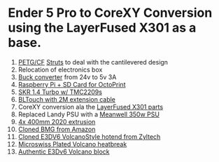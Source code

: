 # Ender 5 Pro to CoreXY Conversion using the LayerFused X301 as a base.

1. [PETG/CF](https://atomicfilament.com/products/carbon-fiber-black-petg-pro) [Struts](https://www.thingiverse.com/thing:3661405) to deal with the cantilevered design
2. Relocation of electronics box 
3. [Buck converter](https://www.amazon.com/gp/product/B07ZMRN1B2) from 24v to 5v 3A
4. [Raspberry Pi + SD Card for OctoPrint](https://www.amazon.com/gp/product/B07V58CQGR/)
5. [SKR 1.4 Turbo w/ TMC2209s](https://www.amazon.com/gp/product/B082X998S2)
6. [BLTouch with 2M extension cable](https://www.amazon.com/gp/product/B07FR2LLZP/)
7. CoreXY conversion ala the [LayerFused X301 parts](https://www.layerfused.com/printers)
8. Replaced Landy PSU with a [Meanwell 350w PSU](https://www.amazon.com/gp/product/B07VRK86SP/)
9. [4x 400mm 2020 extrusion](https://www.amazon.com/gp/product/B085T49MFB)
10. [Cloned BMG from Amazon](https://www.amazon.com/gp/product/B084Z3MPWW)
11. [Cloned E3DV6 VolcanoStyle hotend from Zyltech](http://www.zyltech.com/new-volcano-style-hotend-1-75mm-bowden-conversion-kit/)
12. [Microswiss Plated Volcano heatbreak](https://www.amazon.com/gp/product/B06WGRJK1B/)
13. [Authentic E3Dv6 Volcano block](https://www.amazon.com/gp/product/B07BFYL3KN/)
